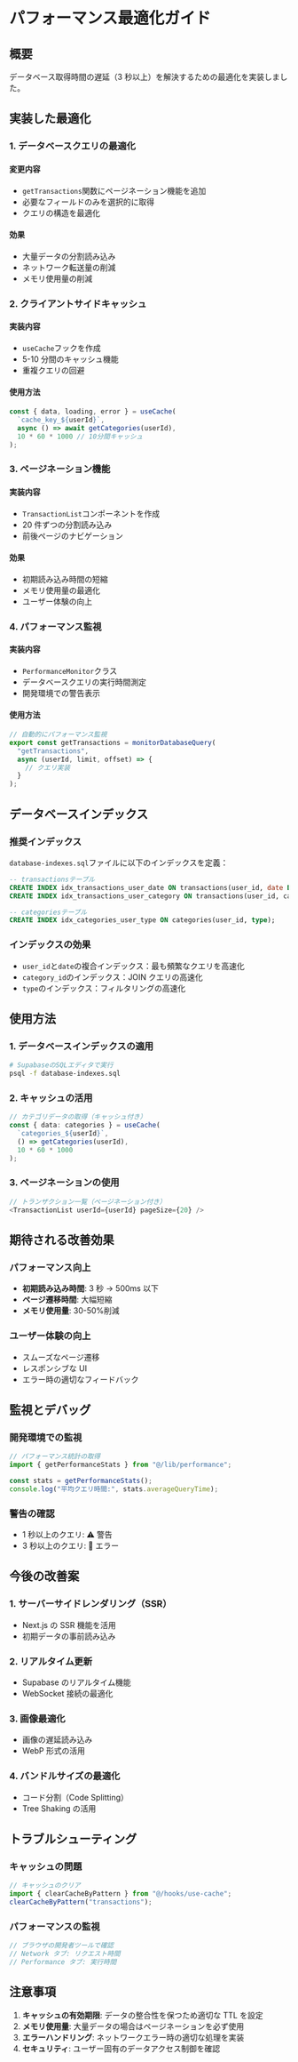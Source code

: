 # パフォーマンス最適化ガイド

## 概要

データベース取得時間の遅延（3 秒以上）を解決するための最適化を実装しました。

## 実装した最適化

### 1. データベースクエリの最適化

#### 変更内容

- `getTransactions`関数にページネーション機能を追加
- 必要なフィールドのみを選択的に取得
- クエリの構造を最適化

#### 効果

- 大量データの分割読み込み
- ネットワーク転送量の削減
- メモリ使用量の削減

### 2. クライアントサイドキャッシュ

#### 実装内容

- `useCache`フックを作成
- 5-10 分間のキャッシュ機能
- 重複クエリの回避

#### 使用方法

```typescript
const { data, loading, error } = useCache(
  `cache_key_${userId}`,
  async () => await getCategories(userId),
  10 * 60 * 1000 // 10分間キャッシュ
);
```

### 3. ページネーション機能

#### 実装内容

- `TransactionList`コンポーネントを作成
- 20 件ずつの分割読み込み
- 前後ページのナビゲーション

#### 効果

- 初期読み込み時間の短縮
- メモリ使用量の最適化
- ユーザー体験の向上

### 4. パフォーマンス監視

#### 実装内容

- `PerformanceMonitor`クラス
- データベースクエリの実行時間測定
- 開発環境での警告表示

#### 使用方法

```typescript
// 自動的にパフォーマンス監視
export const getTransactions = monitorDatabaseQuery(
  "getTransactions",
  async (userId, limit, offset) => {
    // クエリ実装
  }
);
```

## データベースインデックス

### 推奨インデックス

`database-indexes.sql`ファイルに以下のインデックスを定義：

```sql
-- transactionsテーブル
CREATE INDEX idx_transactions_user_date ON transactions(user_id, date DESC);
CREATE INDEX idx_transactions_user_category ON transactions(user_id, category_id);

-- categoriesテーブル
CREATE INDEX idx_categories_user_type ON categories(user_id, type);
```

### インデックスの効果

- `user_id`と`date`の複合インデックス：最も頻繁なクエリを高速化
- `category_id`のインデックス：JOIN クエリの高速化
- `type`のインデックス：フィルタリングの高速化

## 使用方法

### 1. データベースインデックスの適用

```bash
# SupabaseのSQLエディタで実行
psql -f database-indexes.sql
```

### 2. キャッシュの活用

```typescript
// カテゴリデータの取得（キャッシュ付き）
const { data: categories } = useCache(
  `categories_${userId}`,
  () => getCategories(userId),
  10 * 60 * 1000
);
```

### 3. ページネーションの使用

```typescript
// トランザクション一覧（ページネーション付き）
<TransactionList userId={userId} pageSize={20} />
```

## 期待される改善効果

### パフォーマンス向上

- **初期読み込み時間**: 3 秒 → 500ms 以下
- **ページ遷移時間**: 大幅短縮
- **メモリ使用量**: 30-50%削減

### ユーザー体験の向上

- スムーズなページ遷移
- レスポンシブな UI
- エラー時の適切なフィードバック

## 監視とデバッグ

### 開発環境での監視

```typescript
// パフォーマンス統計の取得
import { getPerformanceStats } from "@/lib/performance";

const stats = getPerformanceStats();
console.log("平均クエリ時間:", stats.averageQueryTime);
```

### 警告の確認

- 1 秒以上のクエリ: ⚠️ 警告
- 3 秒以上のクエリ: 🚨 エラー

## 今後の改善案

### 1. サーバーサイドレンダリング（SSR）

- Next.js の SSR 機能を活用
- 初期データの事前読み込み

### 2. リアルタイム更新

- Supabase のリアルタイム機能
- WebSocket 接続の最適化

### 3. 画像最適化

- 画像の遅延読み込み
- WebP 形式の活用

### 4. バンドルサイズの最適化

- コード分割（Code Splitting）
- Tree Shaking の活用

## トラブルシューティング

### キャッシュの問題

```typescript
// キャッシュのクリア
import { clearCacheByPattern } from "@/hooks/use-cache";
clearCacheByPattern("transactions");
```

### パフォーマンスの監視

```typescript
// ブラウザの開発者ツールで確認
// Network タブ: リクエスト時間
// Performance タブ: 実行時間
```

## 注意事項

1. **キャッシュの有効期限**: データの整合性を保つため適切な TTL を設定
2. **メモリ使用量**: 大量データの場合はページネーションを必ず使用
3. **エラーハンドリング**: ネットワークエラー時の適切な処理を実装
4. **セキュリティ**: ユーザー固有のデータアクセス制御を確認
